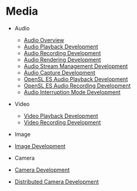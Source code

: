# Media

-   Audio
    -   [Audio Overview](audio-overview.md)
    -   [Audio Playback Development](audio-playback.md) 
    -   [Audio Recording Development](audio-recorder.md) 
    -   [Audio Rendering Development](audio-renderer.md)
    -   [Audio Stream Management Development](audio-stream-manager.md)
    -   [Audio Capture Development](audio-capturer.md)
    -   [OpenSL ES Audio Playback Development](opensles-playback.md)
    -   [OpenSL ES Audio Recording Development](opensles-capture.md)
    -   [Audio Interruption Mode Development](audio-interruptmode.md)
    
-   Video
    - [Video Playback Development](video-playback.md)
    - [Video Recording Development](video-recorder.md)
    
-   Image
  - [Image Development](image.md)
  
-   Camera
   - [Camera Development](camera.md)
   - [Distributed Camera Development](remote-camera.md)
